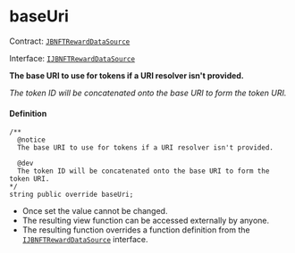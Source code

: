 # baseUri

Contract: [`JBNFTRewardDataSource`](/dev/api/contracts/or-delegates/or-abstract/jbnftrewarddatasource/README.md)​‌

Interface: [`IJBNFTRewardDataSource`](/dev/api/interfaces/ijbnftrewarddatasource.md)

**The base URI to use for tokens if a URI resolver isn't provided.**

_The token ID will be concatenated onto the base URI to form the token URI._

#### Definition

```
/**
  @notice
  The base URI to use for tokens if a URI resolver isn't provided. 

  @dev 
  The token ID will be concatenated onto the base URI to form the token URI.
*/
string public override baseUri;
```

* Once set the value cannot be changed.
* The resulting view function can be accessed externally by anyone.
* The resulting function overrides a function definition from the [`IJBNFTRewardDataSource`](/dev/api/interfaces/ijbnftrewarddatasource.md) interface.
